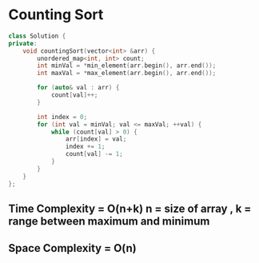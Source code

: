 # Counting Sort


```cpp
class Solution {
private:
    void countingSort(vector<int> &arr) {
        unordered_map<int, int> count;
        int minVal = *min_element(arr.begin(), arr.end());
        int maxVal = *max_element(arr.begin(), arr.end());

        for (auto& val : arr) {
            count[val]++;
        }

        int index = 0;
        for (int val = minVal; val <= maxVal; ++val) {
            while (count[val] > 0) {
                arr[index] = val;
                index += 1;
                count[val] -= 1;
            }
        }
    }
};

```

## Time Complexity = O(n+k) n = size of array , k = range between maximum and minimum
## Space Complexity = O(n)

